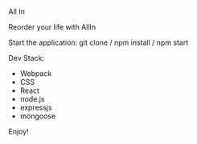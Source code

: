 All In

Reorder your life with AllIn



Start the application: 
git clone / npm install / npm start 

Dev Stack:
 - Webpack
 - CSS
 - React
 - node.js
 - expressjs
 - mongoose
  

Enjoy!
